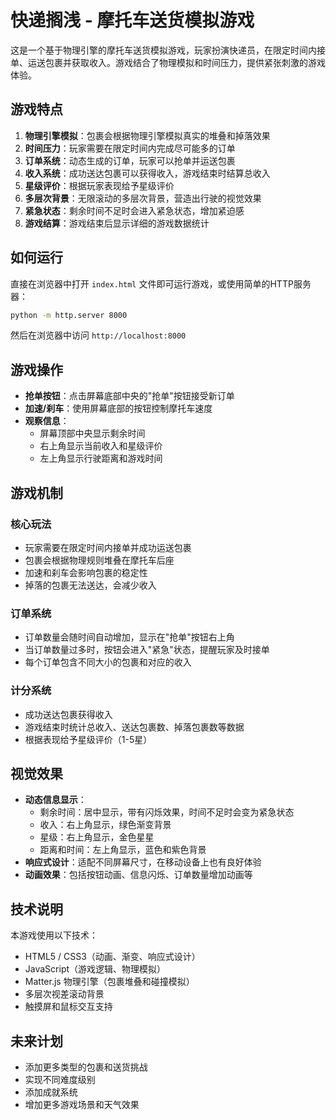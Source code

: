 # 快递搁浅 - 摩托车送货模拟游戏

这是一个基于物理引擎的摩托车送货模拟游戏，玩家扮演快递员，在限定时间内接单、运送包裹并获取收入。游戏结合了物理模拟和时间压力，提供紧张刺激的游戏体验。

## 游戏特点

1. **物理引擎模拟**：包裹会根据物理引擎模拟真实的堆叠和掉落效果
2. **时间压力**：玩家需要在限定时间内完成尽可能多的订单
3. **订单系统**：动态生成的订单，玩家可以抢单并运送包裹
4. **收入系统**：成功送达包裹可以获得收入，游戏结束时结算总收入
5. **星级评价**：根据玩家表现给予星级评价
6. **多层次背景**：无限滚动的多层次背景，营造出行驶的视觉效果
7. **紧急状态**：剩余时间不足时会进入紧急状态，增加紧迫感
8. **游戏结算**：游戏结束后显示详细的游戏数据统计

## 如何运行

直接在浏览器中打开 `index.html` 文件即可运行游戏，或使用简单的HTTP服务器：

```bash
python -m http.server 8000
```

然后在浏览器中访问 `http://localhost:8000`

## 游戏操作

- **抢单按钮**：点击屏幕底部中央的"抢单"按钮接受新订单
- **加速/刹车**：使用屏幕底部的按钮控制摩托车速度
- **观察信息**：
  - 屏幕顶部中央显示剩余时间
  - 右上角显示当前收入和星级评价
  - 左上角显示行驶距离和游戏时间

## 游戏机制

### 核心玩法
- 玩家需要在限定时间内接单并成功运送包裹
- 包裹会根据物理规则堆叠在摩托车后座
- 加速和刹车会影响包裹的稳定性
- 掉落的包裹无法送达，会减少收入

### 订单系统
- 订单数量会随时间自动增加，显示在"抢单"按钮右上角
- 当订单数量过多时，按钮会进入"紧急"状态，提醒玩家及时接单
- 每个订单包含不同大小的包裹和对应的收入

### 计分系统
- 成功送达包裹获得收入
- 游戏结束时统计总收入、送达包裹数、掉落包裹数等数据
- 根据表现给予星级评价（1-5星）

## 视觉效果

- **动态信息显示**：
  - 剩余时间：居中显示，带有闪烁效果，时间不足时会变为紧急状态
  - 收入：右上角显示，绿色渐变背景
  - 星级：右上角显示，金色星星
  - 距离和时间：左上角显示，蓝色和紫色背景
- **响应式设计**：适配不同屏幕尺寸，在移动设备上也有良好体验
- **动画效果**：包括按钮动画、信息闪烁、订单数量增加动画等

## 技术说明

本游戏使用以下技术：
- HTML5 / CSS3（动画、渐变、响应式设计）
- JavaScript（游戏逻辑、物理模拟）
- Matter.js 物理引擎（包裹堆叠和碰撞模拟）
- 多层次视差滚动背景
- 触摸屏和鼠标交互支持

## 未来计划

- 添加更多类型的包裹和送货挑战
- 实现不同难度级别
- 添加成就系统
- 增加更多游戏场景和天气效果